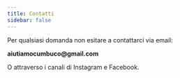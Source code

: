 ```yaml
---
title: Contatti
sidebar: false
---
```


Per qualsiasi domanda non esitare a contattarci via email: 

__aiutiamocumbuco@gmail.com__

O attraverso i canali di Instagram e Facebook.